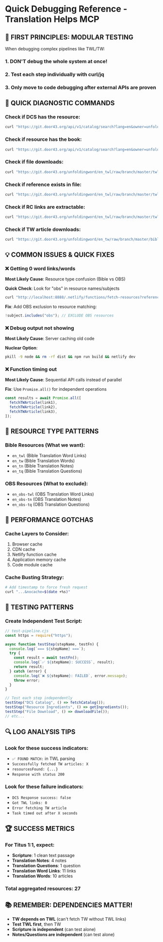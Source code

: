 # Quick Debugging Reference - Translation Helps MCP

## 🚨 FIRST PRINCIPLES: MODULAR TESTING

When debugging complex pipelines like TWL/TW:

### 1. DON'T debug the whole system at once!

### 2. Test each step individually with curl/jq

### 3. Only move to code debugging after external APIs are proven

## 🔧 QUICK DIAGNOSTIC COMMANDS

### Check if DCS has the resource:

```bash
curl "https://git.door43.org/api/v1/catalog/search?lang=en&owner=unfoldingword" | jq '.data[] | select(.name | contains("twl"))'
```

### Check if resource has the book:

```bash
curl "https://git.door43.org/api/v1/catalog/search?lang=en&owner=unfoldingword&name=en_twl" | jq '.data[0].ingredients[] | select(.identifier == "tit")'
```

### Check if file downloads:

```bash
curl "https://git.door43.org/unfoldingword/en_twl/raw/branch/master/twl_TIT.tsv" | head -5
```

### Check if reference exists in file:

```bash
curl "https://git.door43.org/unfoldingword/en_twl/raw/branch/master/twl_TIT.tsv" | grep "^1:1" | wc -l
```

### Check if RC links are extractable:

```bash
curl "https://git.door43.org/unfoldingword/en_twl/raw/branch/master/twl_TIT.tsv" | grep "^1:1" | cut -f6
```

### Check if TW article downloads:

```bash
curl "https://git.door43.org/unfoldingword/en_tw/raw/branch/master/bible/names/paul.md" | head -5
```

## 💡 COMMON ISSUES & QUICK FIXES

### ❌ Getting 0 word links/words

**Most Likely Cause**: Resource type confusion (Bible vs OBS)

**Quick Check**: Look for "obs" in resource names/subjects

```bash
curl "http://localhost:8888/.netlify/functions/fetch-resources?reference=Titus%201:1&resourceTypes=wordLinks" | grep -i obs
```

**Fix**: Add OBS exclusion to resource matching:

```typescript
!subject.includes("obs"); // EXCLUDE OBS resources
```

### ❌ Debug output not showing

**Most Likely Cause**: Server caching old code

**Nuclear Option**:

```bash
pkill -9 node && rm -rf dist && npm run build && netlify dev
```

### ❌ Function timing out

**Most Likely Cause**: Sequential API calls instead of parallel

**Fix**: Use `Promise.all()` for independent operations

```typescript
const results = await Promise.all([
  fetchTWArticle(link1),
  fetchTWArticle(link2),
  fetchTWArticle(link3),
]);
```

## 🎯 RESOURCE TYPE PATTERNS

### Bible Resources (What we want):

- `en_twl` (Bible Translation Word Links)
- `en_tw` (Bible Translation Words)
- `en_tn` (Bible Translation Notes)
- `en_tq` (Bible Translation Questions)

### OBS Resources (What to exclude):

- `en_obs-twl` (OBS Translation Word Links)
- `en_obs-tn` (OBS Translation Notes)
- `en_obs-tq` (OBS Translation Questions)

## 🚀 PERFORMANCE GOTCHAS

### Cache Layers to Consider:

1. Browser cache
2. CDN cache
3. Netlify function cache
4. Application memory cache
5. Code module cache

### Cache Busting Strategy:

```bash
# Add timestamp to force fresh request
curl "...&nocache=$(date +%s)"
```

## 🧪 TESTING PATTERNS

### Create Independent Test Script:

```javascript
// test-pipeline.cjs
const https = require("https");

async function testStep(stepName, testFn) {
  console.log(`=== ${stepName} ===`);
  try {
    const result = await testFn();
    console.log(`✅ ${stepName}: SUCCESS`, result);
    return result;
  } catch (error) {
    console.log(`❌ ${stepName}: FAILED`, error.message);
    throw error;
  }
}

// Test each step independently
testStep("DCS Catalog", () => fetchCatalog());
testStep("Resource Ingredients", () => getIngredients());
testStep("File Download", () => downloadFile());
// etc...
```

## 🔍 LOG ANALYSIS TIPS

### Look for these success indicators:

- `✅ FOUND MATCH:` in TWL parsing
- `Successfully fetched TW articles: X`
- `resourcesFound: {...}`
- `Response with status 200`

### Look for these failure indicators:

- `DCS Response success: false`
- `Got TWL links: 0`
- `Error fetching TW article`
- `Task timed out after X seconds`

## 🏆 SUCCESS METRICS

### For Titus 1:1, expect:

- **Scripture**: 1 clean text passage
- **Translation Notes**: 4 notes
- **Translation Questions**: 1 question
- **Translation Word Links**: 11 links
- **Translation Words**: 10 articles

### Total aggregated resources: 27

## 📚 REMEMBER: DEPENDENCIES MATTER!

- **TW depends on TWL** (can't fetch TW without TWL links)
- **Test TWL first**, then TW
- **Scripture is independent** (can test alone)
- **Notes/Questions are independent** (can test alone)
